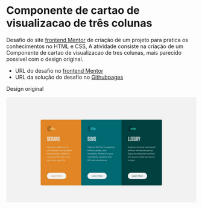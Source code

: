 <h1>Componente de cartao de visualizacao de três colunas</h1>
<p>
  Desafio do site <a href="https://www.frontendmentor.io/challenges">frontend Mentor</a> de criação de um projeto para pratica os conhecimentos no HTML e CSS, A           atividade consiste na criação de um Componente de cartao de visualizacao de tres colunas, mais parecido possivel com o design original.
</p>
<p>
  <ul>
    <li>URL do desafio no <a href="https://www.frontendmentor.io/challenges/3column-preview-card-component-pH92eAR2-"/>frontend Mentor</a></li>
    <li>URL da solução do desafio no <a href="https://joaoover.github.io/Componente-de-classificacao-interativa"/>Githubpages</a></li>
  </ul>
</p>
<p>Design original</p>
<img src="imagens/desktop-design.jpg">

